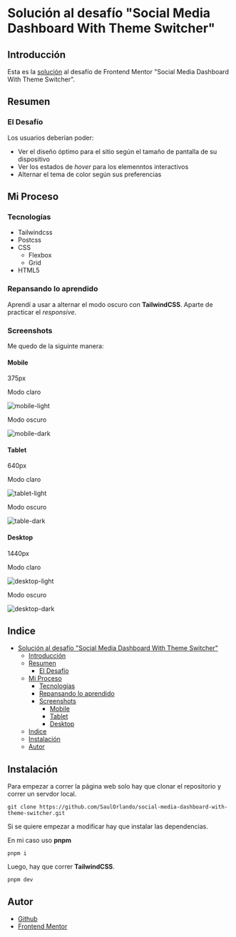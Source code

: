 # Solución al desafío "Social Media Dashboard With Theme Switcher"

## Introducción

Esta es la [solución](https://saulorlando.github.io/social-media-dashboard-with-theme-switcher/) al desafío de Frontend Mentor "Social Media Dashboard With Theme Switcher".

## Resumen

### El Desafío

Los usuarios deberían poder:

- Ver el diseño óptimo para el sitio según el tamaño de pantalla de su dispositivo
- Ver los estados de *hover* para los elemenntos interactivos
- Alternar el tema de color según sus preferencias

## Mi Proceso

### Tecnologías

- Tailwindcss
- Postcss
- CSS
  - Flexbox
  - Grid
- HTML5

### Repansando lo aprendido

Aprendí a usar a alternar el modo oscuro con **TailwindCSS**.
Aparte de practicar el *responsive*.

### Screenshots

Me quedo de la siguinte manera:

#### Mobile

375px

Modo claro

![mobile-light](./screenshots/mobile-light.png)

Modo oscuro

![mobile-dark](./screenshots/mobile-dark.png)

#### Tablet

640px

Modo claro

![tablet-light](./screenshots/tablet-light.png)

Modo oscuro

![table-dark](./screenshots/tablet-dark.png)

#### Desktop

1440px

Modo claro

![desktop-light](./screenshots/desktop-light.png)

Modo oscuro

![desktop-dark](./screenshots/tablet-dark.png)

## Indice

- [Solución al desafío "Social Media Dashboard With Theme Switcher"](#solución-al-desafío-social-media-dashboard-with-theme-switcher)
  - [Introducción](#introducción)
  - [Resumen](#resumen)
    - [El Desafío](#el-desafío)
  - [Mi Proceso](#mi-proceso)
    - [Tecnologías](#tecnologías)
    - [Repansando lo aprendido](#repansando-lo-aprendido)
    - [Screenshots](#screenshots)
      - [Mobile](#mobile)
      - [Tablet](#tablet)
      - [Desktop](#desktop)
  - [Indice](#indice)
  - [Instalación](#instalación)
  - [Autor](#autor)

## Instalación

Para empezar a correr la página web solo hay que clonar el repositorio y correr un servdor local.

```text
git clone https://github.com/SaulOrlando/social-media-dashboard-with-theme-switcher.git
```

Si se quiere empezar a modificar hay que instalar las dependencias.

En mi caso uso **pnpm**

```text
pnpm i
```

Luego, hay que correr **TailwindCSS**.

```text
pnpm dev
```

## Autor

- [Github](https://github.com/SaulOrlando)
- [Frontend Mentor](https://www.frontendmentor.io/profile/SaulOrlando)
